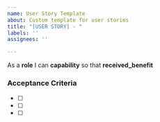 ```yaml
---
name: User Story Template
about: Custom template for user stories
title: "[USER STORY] - "
labels: ''
assignees: ''

---
```


As a **role** I can **capability** so that **received_benefit**

### Acceptance Criteria
- [ ]
- [ ]
- [ ]
